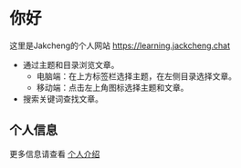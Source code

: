 # 你好

这里是Jakcheng的个人网站 <https://learning.jackcheng.chat>

- 通过主题和目录浏览文章。
    - 电脑端：在上方标签栏选择主题，在左侧目录选择文章。
    - 移动端：点击左上角图标选择主题和文章。
- 搜索关键词查找文章。




## 个人信息

更多信息请查看 [个人介绍](../ME/introduction.md)
